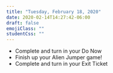 ```yaml
---
title: "Tuesday, February 18, 2020"
date: 2020-02-14T14:27:42-06:00
draft: false
emojiClass: ""
studentCss: ""
---
```


- Complete and turn in your Do Now
- Finish up your Alien Jumper game!
- Complete and turn in your Exit Ticket